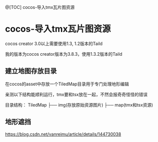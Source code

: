 @[TOC] cocos-导入tmx瓦片图资源

# cocos-导入tmx瓦片图资源

cocos creator 3.0以上需要使用1.3, 1.2版本的Taild

我的版本为cocos creator版本为3.8.3，使用1.3.2版本的Taild

## 建立地图存放目录
在cocos的asset中存放一个TiledMap目录用于专门处理地形编辑

亲测以下结构能顺利运行，tmx要和tsx放在一起，不然会报奇奇怪怪的错误

目录结构：
TiledMap
├── img(存放原始资源图片)
├── map(tmx和tsx资源)


## 地形遮挡

https://blog.csdn.net/vanreimu/article/details/144730038

